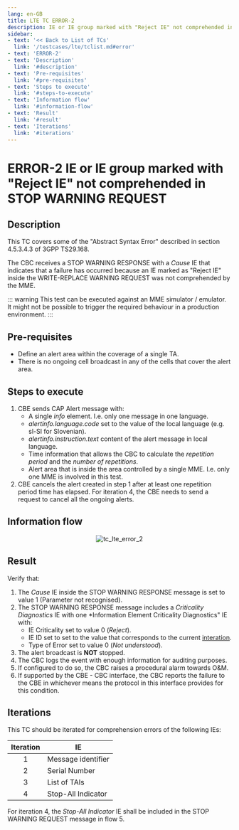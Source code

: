 ```yaml
---
lang: en-GB
title: LTE TC ERROR-2
description: IE or IE group marked with "Reject IE" not comprehended in STOP WARNING REQUEST.
sidebar:
- text: '<< Back to List of TCs'
  link: '/testcases/lte/tclist.md#error'
- text: 'ERROR-2'
- text: 'Description'
  link: '#description'
- text: 'Pre-requisites'
  link: '#pre-requisites'
- text: 'Steps to execute'
  link: '#steps-to-execute'
- text: 'Information flow'
  link: '#information-flow'
- text: 'Result'
  link: '#result'
- text: 'Iterations'
  link: '#iterations'
---
```


# **ERROR-2** IE or IE group marked with "Reject IE" not comprehended in STOP WARNING REQUEST

## Description

This TC covers some of the "Abstract Syntax Error" described in section 
4.5.3.4.3 of 3GPP TS29.168.

The CBC receives a STOP WARNING RESPONSE with a *Cause* IE that
indicates that a failure has occurred because an IE marked as "Reject IE" 
inside the WRITE-REPLACE WARNING REQUEST was not comprehended by the MME.

::: warning
This test can be executed against an MME simulator / emulator. It might not be 
possible to trigger the required behaviour in a production environment.
:::

## Pre-requisites

* Define an alert area within the coverage of a single TA.
* There is no ongoing cell broadcast in any of the cells that cover the alert 
  area. 

## Steps to execute

1. CBE sends CAP Alert message with:
   - A single *info* element. I.e. only one message in one language.
   - *alertinfo.language.code* set to the value of the local language (e.g. 
      sl-SI for Slovenian).
   - *alertinfo.instruction.text* content of the alert message in local 
      language.
   - Time information that allows the CBC to calculate the *repetition period*
     and the *number of repetitions*.
   - Alert area that is inside the area controlled by a single MME. I.e.
     only one MME is involved in this test.
2. CBE cancels the alert created in step 1 after at least one repetition period
   time has elapsed.
   For iteration 4, the CBE needs to send a request to cancel all the ongoing
   alerts.

## Information flow

<div style="text-align: center;">

![tc_lte_error_2](/assets/img/flows/lte/error/tc_lte_error_2.svg)

</div>

## Result

Verify that:

1. The *Cause* IE inside the STOP WARNING RESPONSE message is set to 
   value 1 (Parameter not recognised).
2. The STOP WARNING RESPONSE message includes a *Criticality Diagnostics* IE
   with one *Information Element Criticality Diagnostics" IE with:
   - IE Criticality set to value 0 (*Reject*).
   - IE ID set to set to the value that corresponds to the current 
     [interation](/testcases/lte/error/tc2/#iterations).
   - Type of Error set to value 0 (*Not understood*).
3. The alert broadcast is **NOT** stopped.
4. The CBC logs the event with enough information for auditing purposes.
5. If configured to do so, the CBC raises a procedural alarm towards O&M.
6. If supported by the CBE - CBC interface, the CBC reports the failure
   to the CBE in whichever means the protocol in this interface provides
   for this condition.

## Iterations

This TC should be iterated for comprehension errors of the following IEs:

| Iteration | IE |
|:---------:| -- |
| 1 | Message identifier |
| 2 | Serial Number |
| 3 | List of TAIs |
| 4 | Stop-All Indicator |

For iteration 4, the *Stop-All Indicator* IE shall be included in the 
STOP WARNING REQUEST message in flow 5. 
